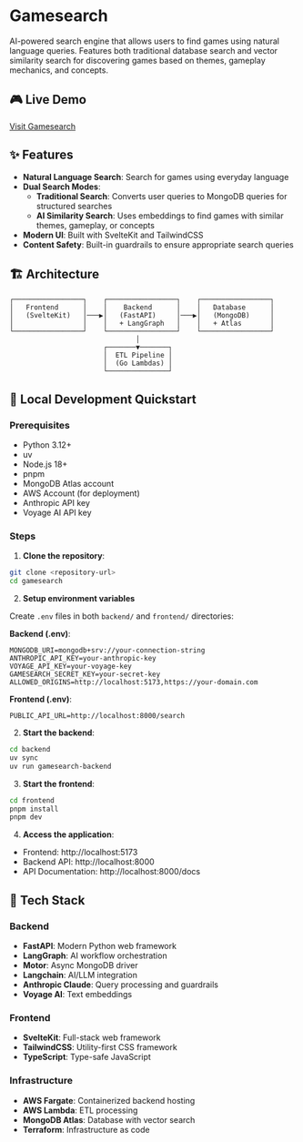 # Gamesearch

AI-powered search engine that allows users to find games using natural language queries. Features both traditional database search and vector similarity search for discovering games based on themes, gameplay mechanics, and concepts.

## 🎮 Live Demo

[Visit Gamesearch](https://gamesearch.app)

## ✨ Features

- **Natural Language Search**: Search for games using everyday language
- **Dual Search Modes**:
    - **Traditional Search**: Converts user queries to MongoDB queries for structured searches
    - **AI Similarity Search**: Uses embeddings to find games with similar themes, gameplay, or concepts
- **Modern UI**: Built with SvelteKit and TailwindCSS
- **Content Safety**: Built-in guardrails to ensure appropriate search queries

## 🏗️ Architecture

```
┌─────────────────┐    ┌─────────────────┐    ┌─────────────────┐
│   Frontend      │    │    Backend      │    │   Database      │
│   (SvelteKit)   │───▶│   (FastAPI)     │───▶│   (MongoDB)     │
│                 │    │   + LangGraph   │    │   + Atlas       │
└─────────────────┘    └─────────────────┘    └─────────────────┘
                               │
                       ┌───────▼───────┐
                       │  ETL Pipeline │
                       │  (Go Lambdas) │
                       └───────────────┘
```

## 🚀 Local Development Quickstart

### Prerequisites

- Python 3.12+
- uv
- Node.js 18+
- pnpm
- MongoDB Atlas account
- AWS Account (for deployment)
- Anthropic API key
- Voyage AI API key

### Steps

1. **Clone the repository**:

```bash
git clone <repository-url>
cd gamesearch
```

2. **Setup environment variables**

Create `.env` files in both `backend/` and `frontend/` directories:

**Backend (.env)**:

```env
MONGODB_URI=mongodb+srv://your-connection-string
ANTHROPIC_API_KEY=your-anthropic-key
VOYAGE_API_KEY=your-voyage-key
GAMESEARCH_SECRET_KEY=your-secret-key
ALLOWED_ORIGINS=http://localhost:5173,https://your-domain.com
```

**Frontend (.env)**:

```env
PUBLIC_API_URL=http://localhost:8000/search
```

2. **Start the backend**:

```bash
cd backend
uv sync
uv run gamesearch-backend
```

3. **Start the frontend**:

```bash
cd frontend
pnpm install
pnpm dev
```

4. **Access the application**:

- Frontend: http://localhost:5173
- Backend API: http://localhost:8000
- API Documentation: http://localhost:8000/docs

## 🔧 Tech Stack

### Backend

- **FastAPI**: Modern Python web framework
- **LangGraph**: AI workflow orchestration
- **Motor**: Async MongoDB driver
- **Langchain**: AI/LLM integration
- **Anthropic Claude**: Query processing and guardrails
- **Voyage AI**: Text embeddings

### Frontend

- **SvelteKit**: Full-stack web framework
- **TailwindCSS**: Utility-first CSS framework
- **TypeScript**: Type-safe JavaScript

### Infrastructure

- **AWS Fargate**: Containerized backend hosting
- **AWS Lambda**: ETL processing
- **MongoDB Atlas**: Database with vector search
- **Terraform**: Infrastructure as code
